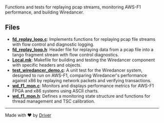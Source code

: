 <!--------------------------------------------------------------------------------->
<!-- IMPORTANT: This file is auto-generated by Driver (https://driver.ai). -------->
<!-- Manual edits may be overwritten on future commits. --------------------------->
<!--------------------------------------------------------------------------------->

Functions and tests for replaying pcap streams, monitoring AWS-F1 performance, and building Wiredancer.


## Files
- **[fd_replay_loop.c](fd_replay_loop.c.md)**: Implements functions for replaying pcap file streams with flow control and diagnostic logging.
- **[fd_replay_loop.h](fd_replay_loop.h.md)**: Header file for replaying data from a pcap file into a tango fragment stream with flow control diagnostics.
- **[Local.mk](Local.mk.md)**: Makefile for building and testing the Wiredancer component with specific headers and objects.
- **[test_wiredancer_demo.c](test_wiredancer_demo.c.md)**: A unit test for the Wiredancer system, designed to run on AWS-F1, comparing Wiredancer's performance against x86 by replaying network packets and verifying transactions.
- **[wd_f1_mon.c](wd_f1_mon.c.md)**: Monitors and displays performance metrics for AWS-F1 FPGA and x86 systems using ASCII charts.
- **[wd_f1_mon.h](wd_f1_mon.h.md)**: Defines a monitoring state structure and functions for thread management and TSC calibration.

---
Made with ❤️ by [Driver](https://www.driver.ai/)